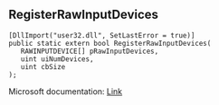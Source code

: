 ## RegisterRawInputDevices

```
[DllImport("user32.dll", SetLastError = true)]
public static extern bool RegisterRawInputDevices(
   RAWINPUTDEVICE[] pRawInputDevices,
   uint uiNumDevices,
   uint cbSize
);
```

Microsoft documentation: [Link](https://docs.microsoft.com/en-us/windows/win32/api/winuser/nf-winuser-registerrawinputdevices)

